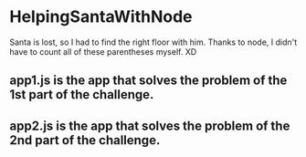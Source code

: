 # HelpingSantaWithNode

Santa is lost, so I had to find the right floor with him. Thanks to node, I didn't have to count all of these parentheses myself. XD


## app1.js is the app that solves the problem of the 1st part of the challenge.
## app2.js is the app that solves the problem of the 2nd part of the challenge.
